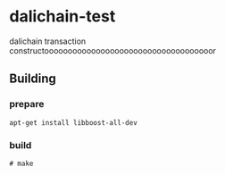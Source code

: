 # dalichain-test
dalichain transaction constructoooooooooooooooooooooooooooooooooooor

## Building
### prepare
`apt-get install libboost-all-dev`

### build
`# make`
